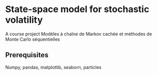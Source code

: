 # State-space model for stochastic volatility

A course project Modèles à chaîne de Markov cachée et méthodes de Monte Carlo séquentielles 

## Prerequisites

Numpy, pandas, matplotlib, seaborn, particles
